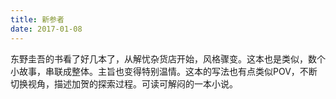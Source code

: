 ```yaml
---
title: 新参者
date: 2017-01-08
---
```


东野圭吾的书看了好几本了，从解忧杂货店开始，风格骤变。这本也是类似，数个小故事，串联成整体。主旨也变得特别温情。这本的写法也有点类似POV，不断切换视角，描述加贺的探索过程。可读可解闷的一本小说。